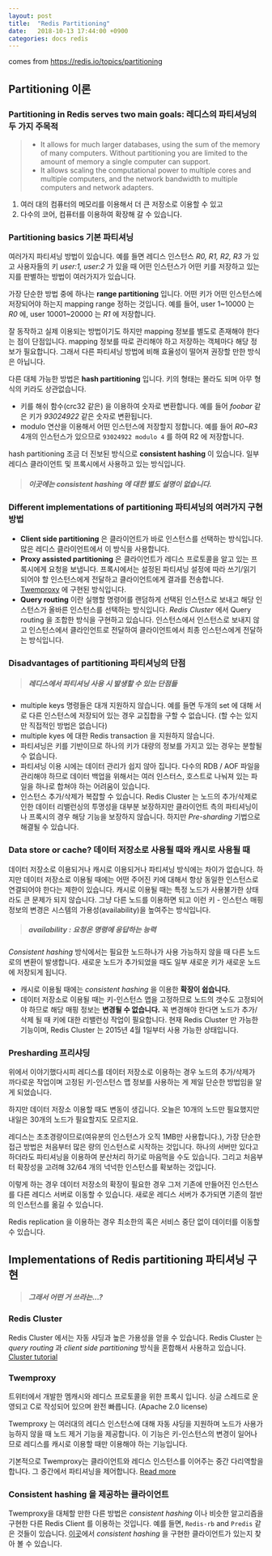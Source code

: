 ```yaml
---
layout: post
title:  "Redis Partitioning"
date:   2018-10-13 17:44:00 +0900
categories: docs redis
---
```


comes from <https://redis.io/topics/partitioning>

## Partitioning 이론

### Partitioning in Redis serves two main goals: 레디스의 파티셔닝의 두 가지 주목적
> * It allows for much larger databases, using the sum of the memory of many computers. Without partitioning you are limited to the amount of memory a single computer can support.
> * It allows scaling the computational power to multiple cores and multiple computers, and the network bandwidth to multiple computers and network adapters.

1. 여러 대의 컴퓨터의 메모리를 이용해서 더 큰 저장소로 이용할 수 있고
2. 다수의 코어, 컴퓨터를 이용하여 확장해 갈 수 있습니다.

### Partitioning basics 기본 파티셔닝

여러가지 파티셔닝 방법이 있습니다. 예를 들면 레디스 인스턴스 *R0, R1, R2, R3* 가 있고 사용자들의 키 _user:1, user:2_ 가 있을 때 어떤 인스턴스가 어떤 키를 저장하고 있는지를 판별하는 방법이 여러가지가 있습니다.

가장 단순한 방법 중에 하나는 **range partitioning** 입니다. 어떤 키가 어떤 인스턴스에 저장되어야 하는지 mapping range 정하는 것입니다. 예를 들어, user 1~10000 는 *R0* 에, user 10001~20000 는 *R1* 에 저장합니다.

잘 동작하고 실제 이용되는 방법이기도 하지만 mapping 정보를 별도로 존재해야 한다는 점이 단점입니다. mapping 정보를 따로 관리해야 하고 저장하는 객체마다 해당 정보가 필요합니다. 그래서 다른 파티셔닝 방법에 비해 효율성이 떨어져 권장할 만한 방식은 아닙니다.

다른 대체 가능한 방법은 **hash partitioning** 입니다. 키의 형태는 몰라도 되며 아무 형식의 키라도 상관없습니다.
* 키를 해쉬 함수(crc32 같은) 을 이용하여 숫자로 변환합니다. 예를 들어 _foobar_ 같은 키가 _93024922_ 같은 숫자로 변환됩니다.
* modulo 연산을 이용해서 어떤 인스턴스에 저장할지 정합니다. 예를 들어 *R0~R3* 4개의 인스턴스가 있으므로 `93024922 modulo 4` 를 하여 R2 에 저장합니다.

hash partitioning 조금 더 진보된 방식으로 **consistent hashing** 이 있습니다. 일부 레디스 클라이언트 및 프록시에서 사용하고 있는 방식입니다.
> ##### 이곳에는 consistent hashing 에 대한 별도 설명이 없습니다.

### Different implementations of partitioning 파티셔닝의 여러가지 구현방법

* **Client side partitioning** 은 클라이언트가 바로 인스턴스를 선택하는 방식입니다. 많은 레디스 클라이언트에서 이 방식을 사용합니다.
* **Proxy assisted partitioning** 은 클라이언트가 레디스 프로토콜을 알고 있는 프록시에게 요청을 보냅니다. 프록시에서는 설정된 파티셔닝 설정에 따라 쓰기/읽기 되어야 할 인스턴스에게 전달하고 클라이언트에게 결과를 전송합니다. [Twemproxy][twemproxy-link] 에 구현된 방식입니다.
* **Query routing** 이란 실행할 명령어를 랜덤하게 선택된 인스턴스로 보내고 해당 인스턴스가 올바른 인스턴스를 선택하는 방식입니다. *Redis Cluster* 에서 Query routing 을 조합한 방식을 구현하고 있습니다. 인스턴스에서 인스턴스로 보내지 않고 인스턴스에서 클라인언트로 전달하여 클라이언트에서 최종 인스턴스에게 전달하는 방식입니다.

### Disadvantages of partitioning 파티셔닝의 단점
> ##### 레디스에서 파티셔닝 사용 시 발생할 수 있는 단점들

* multiple keys 명령들은 대개 지원하지 않습니다. 예를 들면 두개의 set 에 대해 서로 다른 인스턴스에 저장되어 있는 경우 교집합을 구할 수 없습니다. (할 수는 있지만 직접적인 방법은 없습니다)
* multiple kyes 에 대한 Redis transaction 을 지원하지 않습니다.
* 파티셔닝은 키를 기반이므로 하나의 키가 대량의 정보를 가지고 있는 경우는 분할될 수 없습니다.
* 파티셔닝 이용 시에는 데이터 관리가 쉽지 않아 집니다. 다수의 RDB / AOF 파일을 관리해야 하므로 데이터 백업을 위해서는 여러 인스터스, 호스트로 나눠져 있는 파일을 하나로 합쳐야 하는 어려움이 있습니다.
* 인스턴스 추가/삭제가 복잡할 수 있습니다. Redis Cluster 는 노드의 추가/삭제로 인한 데이터 리밸런싱의 투명성을 대부분 보장하지만 클라이언트 측의 파티셔닝이나 프록시의 경우 해당 기능을 보장하지 않습니다. 하지만 _Pre-sharding_ 기법으로 해결될 수 있습니다.

### Data store or cache? 데이터 저장소로 사용될 때와 캐시로 사용될 때
데이터 저장소로 이용되거나 캐시로 이용되거나 파티셔닝 방식에는 차이가 없습니다. 하지만 데이터 저장소로 이용될 때에는 어떤 주어진 키에 대해서 항상 동일한 인스턴스로 연결되어야 한다는 제한이 있습니다. 캐시로 이용될 때는 특정 노드가 사용불가한 상태라도 큰 문제가 되지 않습니다. 그냥 다른 노드를 이용하면 되고 이런 키 - 인스턴스 매핑 정보의 변경은 시스템의 가용성(availability)을 높여주는 방식입니다.
> ##### availability : 요청온 명령에 응답하는 능력

*Consistent hashing* 방식에서는 필요한 노드하나가 사용 가능하지 않을 때 다른 노드로의 변환이 발생합니다. 새로운 노드가 추가되었을 때도 일부 새로운 키가 새로운 노드에 저장되게 됩니다.

* 캐시로 이용될 때에는 _consistent hashing_ 을 이용한 **확장이 쉽습니다.**
* 데이터 저장소로 이용될 때는 키-인스턴스 맵을 고정하므로 노드의 갯수도 고정되어야 하므로 해당 매핑 정보는 **변경될 수 없습니다.** 꼭 변경해야 한다면 노드가 추가/삭제 될 때 키에 대한 리밸런싱 작업이 필요합니다. 현재 Redis Cluster 만 가능한 기능이며, Redis Cluster 는 2015년 4월 1일부터 사용 가능한 상태입니다.

### Presharding 프리샤딩
위에서 이야기했다시피 레디스를 데이터 저장소로 이용하는 경우 노드의 추가/삭제가 까다로운 작업이며 고정된 키-인스턴스 맵 정보를 사용하는 게 제일 단순한 방법임을 알게 되었습니다.

하지만 데이터 저장소 이용할 때도 변동이 생깁니다. 오늘은 10개의 노드만 필요했지만 내일은 30개의 노드가 필요할지도 모르지요.

레디스는 초초경량이므로(여유분의 인스턴스가 오직 1MB만 사용합니다.), 가장 단순한 접근 방법은 처음부터 많은 량의 인스턴스로 시작하는 것입니다. 하나의 서버만 있다고 하더라도 파티셔닝을 이용하여 분산처리 하기로 마음먹을 수도 있습니다. 그리고 처음부터 확장성을 고려해 32/64 개의 넉넉한 인스턴스를 확보하는 것입니다.

이렇게 하는 경우 데이터 저장소의 확장이 필요한 경우 그저 기존에 만들어진 인스턴스를 다른 레디스 서버로 이동할 수 있습니다. 새로운 레디스 서버가 추가되면 기존의 절반의 인스턴스를 옮길 수 있습니다.

Redis replication 을 이용하는 경우 최소한의 혹은 서비스 중단 없이 데이터를 이동할 수 있습니다.

## Implementations of Redis partitioning 파티셔닝 구현
> ##### 그래서 어떤 거 쓰라는...?

### Redis Cluster
Redis Cluster 에서는 자동 샤딩과 높은 가용성을 얻을 수 있습니다. Redis Cluster 는 _query routing_ 과 _client side partitioning_ 방식을 혼합해서 사용하고 있습니다. [Cluster tutorial][redis-cluster-tutorial]

### Twemproxy
트위터에서 개발한 멤캐시와 레디스 프로토콜을 위한 프록시 입니다. 싱글 스레드로 운영되고 C로 작성되어 있으며 완전 빠릅니다. (Apache 2.0 license)

Twemproxy 는 여러대의 레디스 인스턴스에 대해 자동 샤딩을 지원하며 노드가 사용가능하지 않을 때 노드 제거 기능을 제공합니다. 이 기능은 키-인스턴스의 변경이 일어나므로 레디스를 캐시로 이용할 때만 이용해야 하는 기능입니다.

기본적으로 Twemproxy는 클라이언트와 레디스 인스턴스를 이어주는 중간 다리역할을 합니다. 그 중간에서 파티셔닝을 제어합니다. [Read more][twemproxy-more]

### Consistent hashing 을 제공하는 클라이언트
Twemproxy을 대체할 만한 다른 방법은 _consistent hashing_ 이나 비슷한 알고리즘을 구현한 다른 Redis Client 를 이용하는 것입니다. 예를 들면, `Redis-rb` and `Predis` 같은 것들이 있습니다. [이곳][redis-client]에서 _consistent hashing_ 을 구현한 클라이언트가 있는지 찾아 볼 수 있습니다.





[redis-partitioning]: https://redis.io/topics/partitioning
[twemproxy-link]: https://github.com/twitter/twemproxy
[twemproxy-more]: http://antirez.com/news/44
[redis-client]: https://redis.io/clients
[redis-cluster-tutorial]: https://redis.io/topics/cluster-tutorial
